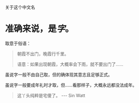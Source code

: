 关于这个中文名

# 准确来说，是*字*。

取意于俗语：
> 朝霞不出门，晚霞行千里。
> 
> 语意：如果出现朝霞，大概率会下雨，就不要出门了……

虽说字一般不由自己取，但的确体现其意志且足够正式。

虽说字一般要成年礼时才取，但……看那样子，大概永远都没法成年。

> 这丫头纯粹是宅傻了。 --- Sin Watt
